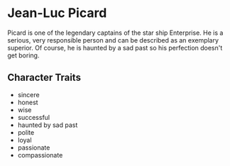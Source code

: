 # Jean-Luc Picard

Picard is one of the legendary captains of the star ship Enterprise. He is a serious, very responsible person and can be described as an exemplary superior. Of course, he is haunted by a sad past so his perfection doesn't get boring.

## Character Traits
* sincere
* honest
* wise
* successful
* haunted by sad past
* polite
* loyal
* passionate
* compassionate
